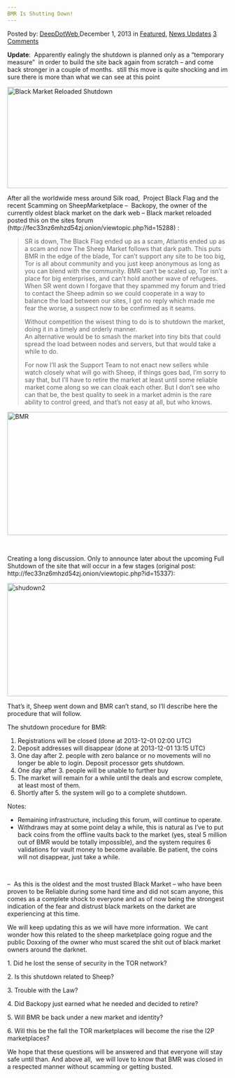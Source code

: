 ```yaml
---
BMR Is Shutting Down!
---
```

<article class="post-listing post-2223 post type-post status-publish format-standard has-post-thumbnail hentry category-deepdot-news category-news-updates tag-bmr tag-shutting">
    <div class="post-inner">
    <p class="post-meta">
    <span>Posted by: <a href="https://www.deepdotweb.com/author/admin/" title="">DeepDotWeb </a></span>
    <span>December 1, 2013</span>
    <span>in <a href="https://www.deepdotweb.com/category/deepdot-news/" rel="category tag">Featured</a>, <a href="https://www.deepdotweb.com/category/news-updates/" rel="category tag">News Updates</a></span>
    <span><a href="https://www.deepdotweb.com/2013/12/01/bmr-is-shutting-down/#comments">3 Comments</a></span>
    </p>
    <div class="clear"></div>
    <div class="entry">
    <div>
    <div>
    <p><strong>Update</strong>:  Apparently ealingly the shutdown is planned only as a &#8220;temporary measure&#8221;  in order to build the site back again from scratch &#8211; and come back stronger in a couple of months.  still this move is quite shocking and im sure there is more than what we can see at this point</p>
    <p><a href="http://www.deepdotweb.com/wp-content/uploads/2013/12/Bmr2.jpg"><img class="aligncenter size-full wp-image-2236" alt="Black Market Reloaded Shutdown" src="https://www.deepdotweb.com/wp-content/uploads/2013/12/Bmr2.jpg" width="546" height="232" srcset="https://www.deepdotweb.com/wp-content/uploads/2013/12/Bmr2.jpg 1331w, https://www.deepdotweb.com/wp-content/uploads/2013/12/Bmr2-300x128.jpg 300w, https://www.deepdotweb.com/wp-content/uploads/2013/12/Bmr2-1024x435.jpg 1024w" sizes="(max-width: 546px) 100vw, 546px" /></a></p>
    <p>After all the worldwide mess around Silk road,  Project Black Flag and the recent Scamming on SheepMarketplace &#8211;  Backopy, the owner of the currently oldest black market on the dark web &#8211; Black market reloaded posted this on the sites forum (http://fec33nz6mhzd54zj.onion/viewtopic.php?id=15288) :</p>
    <div>
    <blockquote><p>SR is down, The Black Flag ended up as a scam, Atlantis ended up as a scam and now The Sheep Market follows that dark path. This puts BMR in the edge of the blade, Tor can&#8217;t support any site to be too big, Tor is all about community and you just keep anonymous as long as you can blend with the community. BMR can&#8217;t be scaled up, Tor isn&#8217;t a place for big enterprises, and can&#8217;t hold another wave of refugees.<br />
    When SR went down I forgave that they spammed my forum and tried to contact the Sheep admin so we could cooperate in a way to balance the load between our sites, I got no reply which made me fear the worse, a suspect now to be confirmed as it seams.</p>
    <p>Without competition the wisest thing to do is to shutdown the market, doing it in a timely and orderly manner.<br />
    An alternative would be to smash the market into tiny bits that could spread the load between nodes and servers, but that would take a while to do.</p>
    <p>For now I&#8217;ll ask the Support Team to not enact new sellers while watch closely what will go with Sheep, if things goes bad, I&#8217;m sorry to say that, but I&#8217;ll have to retire the market at least until some reliable market come along so we can cloak each other. But I don&#8217;t see who can that be, the best quality to seek in a market admin is the rare ability to control greed, and that&#8217;s not easy at all, but who knows.</p></blockquote>
    </div>
    <p><a href="http://www.deepdotweb.com/wp-content/uploads/2013/12/BMR.jpg"><img class="aligncenter size-full wp-image-2224" alt="BMR" src="https://www.deepdotweb.com/wp-content/uploads/2013/12/BMR.jpg" width="909" height="282" srcset="https://www.deepdotweb.com/wp-content/uploads/2013/12/BMR.jpg 1102w, https://www.deepdotweb.com/wp-content/uploads/2013/12/BMR-300x93.jpg 300w, https://www.deepdotweb.com/wp-content/uploads/2013/12/BMR-1024x318.jpg 1024w" sizes="(max-width: 909px) 100vw, 909px" /></a></p>
    <p>&nbsp;</p>
    <p>Creating a long discussion. Only to announce later about the upcoming Full Shutdown of the site that will occur in a few stages (original post: http://fec33nz6mhzd54zj.onion/viewtopic.php?id=15337):</p>
    <p><a href="http://www.deepdotweb.com/wp-content/uploads/2013/12/shudown2.jpg"><img class="aligncenter size-full wp-image-2225" alt="shudown2" src="https://www.deepdotweb.com/wp-content/uploads/2013/12/shudown2.jpg" width="600" height="259" srcset="https://www.deepdotweb.com/wp-content/uploads/2013/12/shudown2.jpg 1081w, https://www.deepdotweb.com/wp-content/uploads/2013/12/shudown2-300x130.jpg 300w, https://www.deepdotweb.com/wp-content/uploads/2013/12/shudown2-1024x442.jpg 1024w" sizes="(max-width: 600px) 100vw, 600px" /></a></p>
    <p>That&#8217;s it, Sheep went down and BMR can&#8217;t stand, so I&#8217;ll describe here the procedure that will follow.</p>
    <p>The shutdown procedure for BMR:</p>
    <ol>
    <li>Registrations will be closed (done at 2013-12-01 02:00 UTC)</li>
    <li>Deposit addresses will disappear (done at 2013-12-01 13:15 UTC)</li>
    <li>One day after 2. people with zero balance or no movements will no longer be able to login. Deposit processor gets shutdown.</li>
    <li>One day after 3. people will be unable to further buy</li>
    <li>The market will remain for a while until the deals and escrow complete, at least most of them.</li>
    <li>Shortly after 5. the system will go to a complete shutdown.</li>
    </ol>
    <p>Notes:</p>
    <ul>
    <li>Remaining infrastructure, including this forum, will continue to operate.</li>
    <li>Withdraws may at some point delay a while, this is natural as I&#8217;ve to put back coins from the offline vaults back to the market (yes, steal 5 million out of BMR would be totally impossible), and the system requires 6 validations for vault money to become available. Be patient, the coins will not disappear, just take a while.</li>
    </ul>
    <p>&nbsp;</p>
    <p>&#8211;  As this is the oldest and the most trusted Black Market &#8211; who have been proven to be Reliable during some hard time and did not scam anyone, this comes as a complete shock to everyone and as of now being the strongest indication of the fear and distrust black markets on the darket are experiencing at this time.</p>
    <p>We will keep updating this as we will have more information.  We cant wonder how this related to the sheep marketplace going rogue and the public Doxxing of the owner who must scared the shit out of black market owners around the darknet.</p>
    <p>1. Did he lost the sense of security in the TOR network?</p>
    <p>2. Is this shutdown related to Sheep?</p>
    <p>3. Trouble with the Law?</p>
    <p>4. Did Backopy just earned what he needed and decided to retire?</p>
    <p>5. Will BMR be back under a new market and identity?</p>
    <p>6. Will this be the fall the TOR marketplaces will become the rise the I2P marketplaces?</p>
    <p>We hope that these questions will be answered and that everyone will stay safe until than. And above all,  we will love to know that BMR was closed in a respected manner without scamming or getting busted.</p>
    <p>&nbsp;</p>
    </div>
    </div>
    </div>
    <span style="display:none"><a href="https://www.deepdotweb.com/tag/bmr/" rel="tag">bmr</a> <a href="https://www.deepdotweb.com/tag/shutting/" rel="tag">shutting</a></span> <span style="display:none" class="updated">2013-12-01</span>
    <div style="display:none" class="vcard author" itemprop="author" itemscope itemtype="http://schema.org/Person"><strong class="fn" itemprop="name"><a href="https://www.deepdotweb.com/author/admin/" title="Posts by DeepDotWeb" rel="author">DeepDotWeb</a></strong></div>
    </div>
</article>

